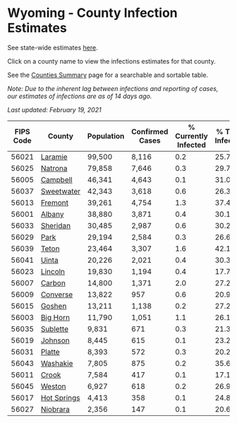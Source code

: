 # Wyoming - County Infection Estimates

See state-wide estimates [here](/infections/us-wy).

Click on a county name to view the infections estimates for that county.

See the [Counties Summary](/infections/summary-counties) page for a searchable and sortable table.

*Note: Due to the inherent lag between infections and reporting of cases, our estimates of infections are as of 14 days ago.*

*Last updated: February 19, 2021*

|   FIPS Code |                     County |   Population |   Confirmed Cases |   % Currently Infected |   % Total Infected |
|-------------|----------------------------|--------------|-------------------|------------------------|--------------------|
|       56021 |         [Laramie](laramie) |       99,500 |             8,116 |                    0.2 |               25.7 |
|       56025 |         [Natrona](natrona) |       79,858 |             7,646 |                    0.3 |               29.7 |
|       56005 |       [Campbell](campbell) |       46,341 |             4,643 |                    0.1 |               31.0 |
|       56037 |   [Sweetwater](sweetwater) |       42,343 |             3,618 |                    0.6 |               26.3 |
|       56013 |         [Fremont](fremont) |       39,261 |             4,754 |                    1.3 |               37.4 |
|       56001 |           [Albany](albany) |       38,880 |             3,871 |                    0.4 |               30.1 |
|       56033 |       [Sheridan](sheridan) |       30,485 |             2,987 |                    0.6 |               30.2 |
|       56029 |               [Park](park) |       29,194 |             2,584 |                    0.3 |               26.6 |
|       56039 |             [Teton](teton) |       23,464 |             3,307 |                    1.6 |               42.1 |
|       56041 |             [Uinta](uinta) |       20,226 |             2,021 |                    0.4 |               30.3 |
|       56023 |         [Lincoln](lincoln) |       19,830 |             1,194 |                    0.4 |               17.7 |
|       56007 |           [Carbon](carbon) |       14,800 |             1,371 |                    2.0 |               27.2 |
|       56009 |       [Converse](converse) |       13,822 |               957 |                    0.6 |               20.9 |
|       56015 |           [Goshen](goshen) |       13,211 |             1,138 |                    0.2 |               27.2 |
|       56003 |       [Big Horn](big-horn) |       11,790 |             1,051 |                    1.1 |               26.1 |
|       56035 |       [Sublette](sublette) |        9,831 |               671 |                    0.3 |               21.3 |
|       56019 |         [Johnson](johnson) |        8,445 |               615 |                    0.1 |               23.2 |
|       56031 |           [Platte](platte) |        8,393 |               572 |                    0.3 |               20.2 |
|       56043 |       [Washakie](washakie) |        7,805 |               875 |                    0.2 |               35.6 |
|       56011 |             [Crook](crook) |        7,584 |               417 |                    0.1 |               17.1 |
|       56045 |           [Weston](weston) |        6,927 |               618 |                    0.2 |               26.9 |
|       56017 | [Hot Springs](hot-springs) |        4,413 |               358 |                    0.1 |               24.8 |
|       56027 |       [Niobrara](niobrara) |        2,356 |               147 |                    0.1 |               20.6 |